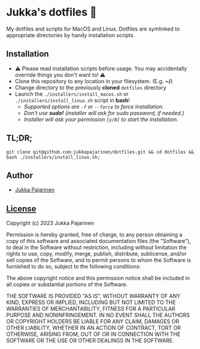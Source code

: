 # Jukka's dotfiles 💎

My dotfiles and scripts for MacOS and Linux. Dotfiles are symlinked to appropriate directories by handy installation scripts.

## Installation

- ⚠️ Please read installation scripts before usage. You may accidentally override things you don't want to! ⚠️
- Clone this repository to any location in your filesystem.  (E.g. **~/**)
- Change directory to the previously **cloned** `dotfiles` directory
- Launch the `./installers/install_macos.sh` or `./installers/install_linux.sh` script in **bash**!
  - *Supported options are `-f` or `--force` to force installation.*
  - *Don't use **sudo!** (installer will ask for sudo password, if needed.)*
  - *Installer will ask your permission `[y/N]` to start the installation.*

## TL;DR;

```
git clone git@github.com:jukkapajarinen/dotfiles.git && cd dotfiles && bash ./installers/install_linux.sh;
```

## Author

- [Jukka Pajarinen](https://www.jukkapajarinen.com)

## [License](LICENSE.md)

Copyright (c) 2023 Jukka Pajarinen

Permission is hereby granted, free of charge, to any person obtaining a copy of this software and associated documentation files (the "Software"), to deal in the Software without restriction, including without limitation the rights to use, copy, modify, merge, publish, distribute, sublicense, and/or sell copies of the Software, and to permit persons to whom the Software is furnished to do so, subject to the following conditions:

The above copyright notice and this permission notice shall be included in all copies or substantial portions of the Software.

THE SOFTWARE IS PROVIDED "AS IS", WITHOUT WARRANTY OF ANY KIND, EXPRESS OR IMPLIED, INCLUDING BUT NOT LIMITED TO THE WARRANTIES OF MERCHANTABILITY, FITNESS FOR A PARTICULAR PURPOSE AND NONINFRINGEMENT. IN NO EVENT SHALL THE AUTHORS OR COPYRIGHT HOLDERS BE LIABLE FOR ANY CLAIM, DAMAGES OR OTHER LIABILITY, WHETHER IN AN ACTION OF CONTRACT, TORT OR OTHERWISE, ARISING FROM, OUT OF OR IN CONNECTION WITH THE SOFTWARE OR THE USE OR OTHER DEALINGS IN THE SOFTWARE.